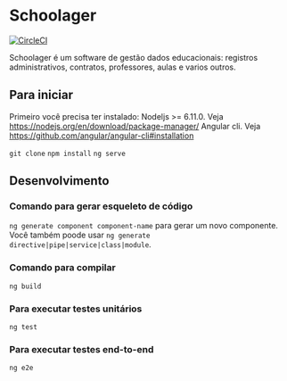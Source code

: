 # Schoolager

[![CircleCI](https://circleci.com/gh/keviocastro/schoolager/tree/master.svg?style=svg&circle-token=2fc68f0a1ae417dbb7d54e2f939ef8f52258a9eb)](https://circleci.com/gh/keviocastro/schoolager/tree/master)

Schoolager é um software de gestão dados educacionais: registros administrativos, contratos, professores, aulas e varios outros.

## Para iniciar

Primeiro você precisa ter instalado:
Nodeljs >= 6.11.0. Veja https://nodejs.org/en/download/package-manager/
Angular cli. Veja https://github.com/angular/angular-cli#installation

`git clone`
`npm install`
`ng serve`

## Desenvolvimento


### Comando para gerar esqueleto de código

`ng generate component component-name` para gerar um novo componente. Você também poode usar `ng generate directive|pipe|service|class|module`.

### Comando para compilar

`ng build`

### Para executar testes unitários

`ng test`

### Para executar testes end-to-end

`ng e2e` 
